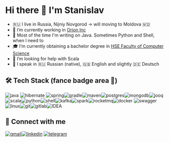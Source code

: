 # Hi there 👋 I'm Stanislav

- 🇷🇺 I live in Russia, Nijniy Novgorod -> will moving to Moldova 🇲🇩
- 🔭 I’m currently working in [Orion Inc](https://www.orioninc.com/) 
- 🌱 Most of the time I'm writing on Java. Sometimes Python and Shell, when I need to
- 🎓 I’m currently obtaining a bachelor degree in [HSE Faculty of Computer Science](https://nnov.hse.ru/en/ba/se/)
- 🤔 I’m looking for help with Scala
- 🎤 I speak in 🇷🇺 Russian (native), 🇬🇧 English and slightly 🇩🇪 Deutsch 

## 🛠 Tech Stack (fance badge area 🤪)

![java](https://img.shields.io/badge/java-%23FFFFFF.svg?&style=for-the-badge&logo=java&logoColor=red) ![hibernate](https://img.shields.io/badge/hibernate-%23BFAF7E.svg?&style=for-the-badge&logo=hibernate&logoColor=white) ![spring](https://img.shields.io/badge/spring%20-%236DB33F.svg?&style=for-the-badge&logo=spring&logoColor=white)![gradle](https://img.shields.io/badge/gradle%20-%2314354C.svg?style=for-the-badge&logo=gradle)![maven](https://img.shields.io/badge/Maven-C71A36?style=for-the-badge&logo=apache-maven)![postgres](https://img.shields.io/badge/postgres-%23316192.svg?&style=for-the-badge&logo=postgresql&logoColor=white)![mongodb](https://img.shields.io/badge/MongoDB-%234ea94b.svg?&style=for-the-badge&logo=mongodb&logoColor=white)![jooq](https://img.shields.io/badge/jooq-%23000000.svg?&style=for-the-badge&logo=jooq&logoColor=white)![scala](https://img.shields.io/badge/scala-%23DC322F.svg?&style=for-the-badge&logo=scala&logoColor=white)![python](https://img.shields.io/badge/python-%233776AB.svg?&style=for-the-badge&logo=python&logoColor=white)![shell](https://img.shields.io/badge/shell_script%20-%23121011.svg?&style=for-the-badge&logo=gnu-bash&logoColor=white)![kafka](https://img.shields.io/badge/kafka-%23000000.svg?&style=for-the-badge&logo=apache-kafka&logoColor=white)![spark](https://img.shields.io/badge/spark-%23E25A1C.svg?&style=for-the-badge&logo=apache-spark&logoColor=white)![rocketmq](https://img.shields.io/badge/rocketmq-%23D77310.svg?&style=for-the-badge&logo=apache-rocketmq&logoColor=white)![docker](https://img.shields.io/badge/docker-%232496ED.svg?&style=for-the-badge&logo=docker&logoColor=white) ![swagger](https://img.shields.io/badge/swagger-%2385EA2D.svg?&style=for-the-badge&logo=swagger&logoColor=black)![linux](https://img.shields.io/badge/linux-000000?logo=linux&logoColor=white&style=for-the-badge&logoColor=white)![git](https://img.shields.io/badge/git%20-%23F05033.svg?&style=for-the-badge&logo=git&logoColor=white)![gitlab](https://img.shields.io/badge/gitlab-%23330f63.svg?&style=for-the-badge&logo=gitlab&logoColor=white)![IDEA](https://img.shields.io/badge/idea-%23000000.svg?&style=for-the-badge&logo=intellij-idea&logoColor=white)

## 🤝 Connect with me

[![gmail](https://img.shields.io/badge/gmail-D14836?&style=for-the-badge&logo=gmail&logoColor=white)](mailto:stanis.stoyanov@gmail.com)[![linkedin](https://img.shields.io/badge/linkedin%20-%230077B5.svg?&style=for-the-badge&logo=linkedin&logoColor=white)](https://www.linkedin.com/in/ssstoyanov) [![telegram](https://img.shields.io/badge/telegram%20-%230077B5.svg?&style=for-the-badge&logo=telegram&logoColor=white)](https://t.me/slowslav) 

